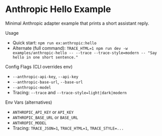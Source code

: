 # Anthropic Hello Example

Minimal Anthropic adapter example that prints a short assistant reply.

Usage
- Quick start: `npm run ex:anthropic:hello`
- Alternate (full command): `TRACE_HTML=1 npm run dev -w examples/anthropic-hello -- --trace --trace-style=modern -- "Say hello in one short sentence."`

Config Flags (CLI overrides env)
- `--anthropic-api-key`, `--api-key`
- `--anthropic-base-url`, `--base-url`
- `--anthropic-model`
- Tracing: `--trace` and `--trace-style=light|dark|modern`

Env Vars (alternatives)
- `ANTHROPIC_API_KEY` or `API_KEY`
- `ANTHROPIC_BASE_URL` or `BASE_URL`
- `ANTHROPIC_MODEL`
- Tracing: `TRACE_JSON=1`, `TRACE_HTML=1`, `TRACE_STYLE=...`
